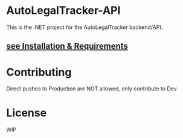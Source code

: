 # AutoLegalTracker-API

This is the .NET project for the AutoLegalTracker backend/API.  

## [see Installation & Requirements](./docs/Implementation%20instructions.md)  

# Contributing  
Direct pushes to Production are NOT allowed, only contribute to Dev  

# License  
WIP  